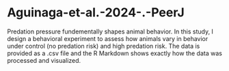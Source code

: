 # Aguinaga-et-al.-2024-.-PeerJ
Predation pressure fundementally shapes animal behavior. In this study, I design a behavioral experiment to assess how animals vary in behavior under control (no predation risk) and high predation risk. The data is provided as a .csv file and the R Markdown shows exactly how the data was processed and visualized. 
